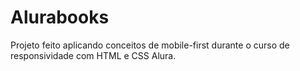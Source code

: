 # Alurabooks

Projeto feito aplicando conceitos de mobile-first durante o curso de responsividade com HTML e CSS Alura. 
